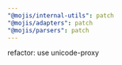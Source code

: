 ```yaml
---
"@mojis/internal-utils": patch
"@mojis/adapters": patch
"@mojis/parsers": patch
---
```


refactor: use unicode-proxy
